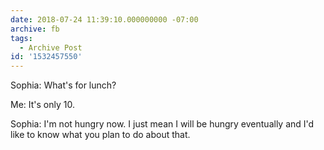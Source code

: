 ```yaml
---
date: 2018-07-24 11:39:10.000000000 -07:00
archive: fb
tags: 
  - Archive Post
id: '1532457550'
---
```


Sophia: What's for lunch?

Me: It's only 10.

Sophia: I'm not hungry now. I just mean I will be hungry eventually and I'd like to know what you plan to do about that.
